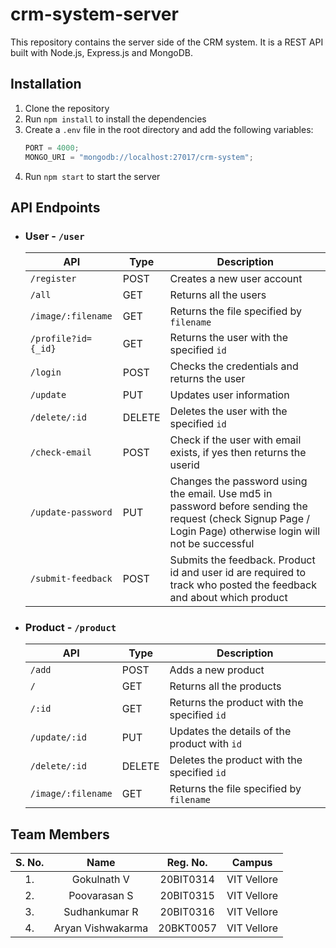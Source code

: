 # crm-system-server

This repository contains the server side of the CRM system. It is a REST API built with Node.js, Express.js and MongoDB.

## Installation

1. Clone the repository
2. Run `npm install` to install the dependencies
3. Create a `.env` file in the root directory and add the following variables:
   ```js
   PORT = 4000;
   MONGO_URI = "mongodb://localhost:27017/crm-system";
   ```
4. Run `npm start` to start the server

## API Endpoints

- ### User - `/user`

  | API                 | Type   | Description                                 |
  | ------------------- | ------ | ------------------------------------------- |
  | `/register`         | POST   | Creates a new user account                  |
  | `/all`              | GET    | Returns all the users                       |
  | `/image/:filename`  | GET    | Returns the file specified by `filename`    |
  | `/profile?id={_id}` | GET    | Returns the user with the specified `id`    |
  | `/login`            | POST   | Checks the credentials and returns the user |
  | `/update`           | PUT    | Updates user information                    |
  | `/delete/:id`       | DELETE | Deletes the user with the specified `id`    |
  | `/check-email`      | POST   | Check if the user with email exists, if yes then returns the userid |
  | `/update-password`  | PUT    | Changes the password using the email. Use md5 in password before sending the request (check Signup Page / Login Page) otherwise login will not be successful |
  | `/submit-feedback`    | POST  | Submits the feedback. Product id and user id are required to track who posted the feedback and about which product | |

- ### Product - `/product`
  | API                | Type   | Description                                  |
  | ------------------ | ------ | -------------------------------------------- |
  | `/add`             | POST   | Adds a new product                           |
  | `/`                | GET    | Returns all the products                     |
  | `/:id`             | GET    | Returns the product with the specified `id`  |
  | `/update/:id`      | PUT    | Updates the details of the product with `id` |
  | `/delete/:id`      | DELETE | Deletes the product with the specified `id`  |
  | `/image/:filename` | GET    | Returns the file specified by `filename`     |

## Team Members

| S. No. |       Name        | Reg. No.  |   Campus    |
| :----: | :---------------: | :-------: | :---------: |
|  1\.   |    Gokulnath V    | 20BIT0314 | VIT Vellore |
|  2\.   |   Poovarasan S    | 20BIT0315 | VIT Vellore |
|  3\.   |   Sudhankumar R   | 20BIT0316 | VIT Vellore |
|  4\.   | Aryan Vishwakarma | 20BKT0057 | VIT Vellore |
